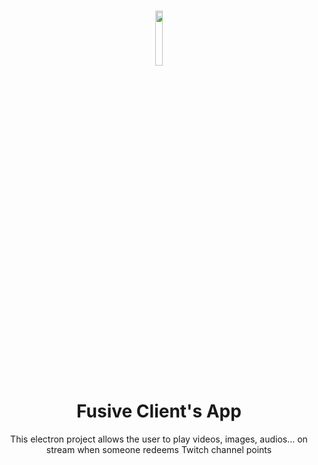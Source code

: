 <h3 align="center"><img src='https://avatars.githubusercontent.com/u/88387010?s=200&v=4' width='15%'></h3>
<h1 align="center">Fusive Client's App</h1>
<p align="center">This electron project allows the user to play videos, images, audios... on stream when someone redeems Twitch channel points</p>
